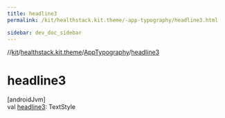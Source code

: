 ```yaml
---
title: headline3
permalink: /kit/healthstack.kit.theme/-app-typography/headline3.html

sidebar: dev_doc_sidebar
---
```

//[kit](../../../kit.html)/[healthstack.kit.theme](../index.html)/[AppTypography](index.html)/[headline3](headline3.html)



# headline3



[androidJvm]\
val [headline3](headline3.html): TextStyle




